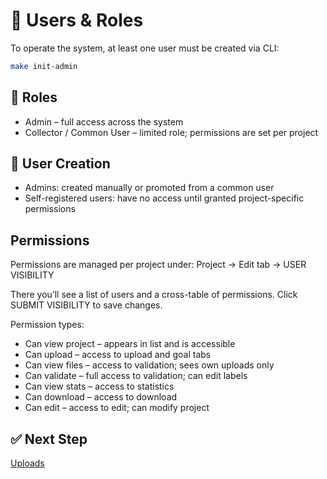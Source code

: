 # 👥 Users & Roles

To operate the system, at least one user must be created via CLI:

```bash
make init-admin
```

## 🔑 Roles
- Admin – full access across the system
- Collector / Common User – limited role; permissions are set per project

## 🧾 User Creation
- Admins: created manually or promoted from a common user
- Self-registered users: have no access until granted project-specific permissions

<!-- <img src="/docs/assets/" alt="register"> -->

## Permissions
Permissions are managed per project under:
Project → Edit tab → USER VISIBILITY

There you’ll see a list of users and a cross-table of permissions.
Click SUBMIT VISIBILITY to save changes.

<!-- <img src="/docs/assets/" alt="permissions"> -->

Permission types:
- Can view project – appears in list and is accessible
- Can upload – access to upload and goal tabs
- Can view files – access to validation; sees own uploads only
- Can validate – full access to validation; can edit labels
- Can view stats – access to statistics
- Can download – access to download
- Can edit – access to edit; can modify project

## ✅ Next Step

[Uploads](/docs/uploads.md)
